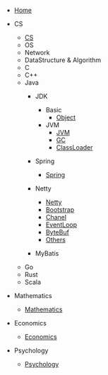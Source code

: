 * [Home](/README.md)

[comment]: <> (* [CS]&#40;/CS/Basic.md&#41;)

- CS
    - [CS](/docs/CS/CS.md)
    - OS
    - Network
    - DataStructure & Algorithm
    - C
    - C++
    - Java
        - JDK
          - Basic
            - [Object](/docs/CS/Java/JDK/Basic/Object.md)
          - JVM
            - [JVM](/docs/CS/Java/JDK/JVM/JVM.md)
            - [GC](/docs/CS/Java/JDK/JVM/GC.md)
            - [ClassLoader](/docs/CS/Java/JDK/JVM/ClassLoader.md)
        - Spring
          - [Spring](/docs/CS/Java/Spring/Spring.md)
        - Netty
            - [Netty](/docs/CS/Java/Netty/Netty.md)
            - [Bootstrap](/docs/CS/Java/Netty/Bootstrap.md)
            - [Chanel](/docs/CS/Java/Netty/Channel.md)
            - [EventLoop](/docs/CS/Java/Netty/EventLoop.md)
            - [ByteBuf](/docs/CS/Java/Netty/ByteBuf.md)
            - [Others](/docs/CS/Java/Netty/Others.md)
          
        - MyBatis
    - Go
    - Rust
    - Scala
    


    
- Mathematics
    - [Mathematics](/docs/Mathematics/Mathematics.md)
- Economics
    - [Economics](/docs/Economics/经济学导论.md)
- Psychology
    - [Psychology](/docs/Psychology/Psychology.md)
